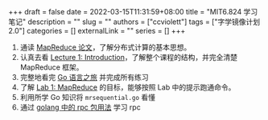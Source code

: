 +++ 
draft = false
date = 2022-03-15T11:31:59+08:00
title = "MIT6.824 学习笔记"
description = ""
slug = ""
authors = ["ccviolett"]
tags = ["字学镜像计划2.0"]
categories = []
externalLink = ""
series = []
+++

1. 通读 [MapReduce 论文](http://nil.csail.mit.edu/6.824/2020/papers/mapreduce.pdf)，了解分布式计算的基本思想。
2. 认真去看 [Lecture 1: Introduction](http://nil.csail.mit.edu/6.824/2020/video/1.html)，了解整个课程的结构，并完全清楚 MapReduce 框架。
3. 完整地看完 [Go 语言之旅](https://tour.go-zh.org/list) 并完成所有练习
4. 了解 [Lab 1: MapReduce](https://pdos.csail.mit.edu/6.824/labs/lab-mr.html) 的目标，能够按照 Lab 中的提示跑通命令。
5. 利用所学 Go 知识将 `mrsequential.go` 看懂
6. 通过 [golang 中的 rpc 包用法](https://www.cnblogs.com/andyidea/p/6525714.html) 学习 rpc

